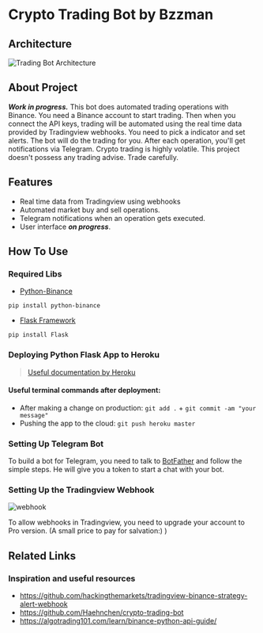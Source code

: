 # Crypto Trading Bot by Bzzman
## Architecture
![Trading Bot Architecture](https://user-images.githubusercontent.com/72407947/126675086-99f049dc-3e4c-41f1-92b7-7cca4612ab0a.png)
## About Project
  ***Work in progress.*** This bot does automated trading operations with Binance. You need a Binance account to start trading. Then when you connect the API keys, trading will be automated using the real time data provided by Tradingview webhooks. You need to pick a indicator and set alerts. The bot will do the trading for you. After each operation, you'll get notifications via Telegram. Crypto trading is highly volatile. This project doesn't possess any trading advise. Trade carefully.
## Features
* Real time data from Tradingview using webhooks
* Automated market buy and sell operations.
* Telegram notifications when an operation gets executed.
* User interface ***on progress***.
## How To Use
### Required Libs
* [Python-Binance](https://python-binance.readthedocs.io/en/latest/ "python-binance")
```
pip install python-binance
```
* [Flask Framework](https://flask.palletsprojects.com/en/2.0.x/ "Python Flask")
```
pip install Flask
```
### Deploying Python Flask App to Heroku
> [Useful documentation by Heroku](https://devcenter.heroku.com/articles/getting-started-with-python "python app deployment")
#### Useful terminal commands after deployment:
* After making a change on production: `git add .` + `git commit -am "your message"`
* Pushing the app to the cloud: `git push heroku master`

### Setting Up Telegram Bot
To build a bot for Telegram, you need to talk to [BotFather](https://telegram.me/botfather "BotFather") and follow the simple steps. He will give you a token to start a chat with your bot. 

### Setting Up the Tradingview Webhook
![webhook](https://user-images.githubusercontent.com/72407947/126683597-e6a195bf-089f-41fc-99c3-7f05382db188.jpg)

To allow webhooks in Tradingview, you need to upgrade your account to Pro version. (A small price to pay for salvation:) )


## Related Links
### Inspiration and useful resources
* https://github.com/hackingthemarkets/tradingview-binance-strategy-alert-webhook
* https://github.com/Haehnchen/crypto-trading-bot
* https://algotrading101.com/learn/binance-python-api-guide/
